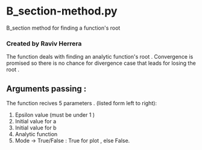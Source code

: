 # B_section-method.py
B_section method for finding a function's root 

### Created by Raviv Herrera 

The function deals with finding an analytic function's root .
Convergence is promised so there is no chance for divergence case that leads for losing the root . 

## Arguments passing :
The function recives 5 parameters . (listed form left to right):
1) Epsilon value (must be under 1 ) 
2) Initial value for a
3) Initial value for b
4) Analytic function 
5) Mode -> True/False : True for plot , else False. 
